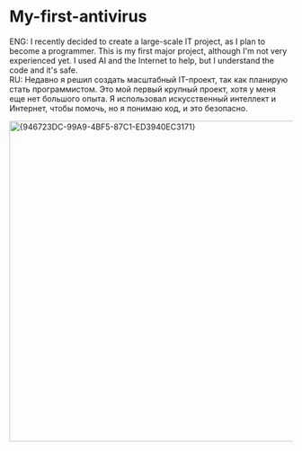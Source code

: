 # My-first-antivirus
ENG: I recently decided to create a large-scale IT project, as I plan to become a programmer. This is my first major project, although I'm not very experienced yet. I used AI and the Internet to help, but I understand the code and it's safe.	
RU:  Недавно я решил создать масштабный IT-проект, так как планирую стать программистом. Это мой первый крупный проект, хотя у меня еще нет большого опыта. Я использовал искусственный интеллект и Интернет, чтобы помочь, но я понимаю код, и это безопасно.

<img width="770" height="571" alt="{946723DC-99A9-4BF5-87C1-ED3940EC3171}" src="https://github.com/user-attachments/assets/0dcccf9f-2ee0-467e-a023-3f87b8e210af" />
